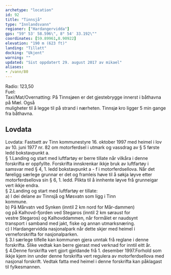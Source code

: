 ```yaml
---
archetype: "location"
id: 92
title: "Tinnsjå"
type: "Innlandsvann"
regioner: ["Hardangervidda"]
gps: "59° 53' 58.596\", 8° 54' 33.192\""
coordinates: [59.89961,8.90922]
elevation: "190 m (623 ft)"
landing: "Tillatt"
docking: "Ukjent"
warning: ""
updated: "Sist oppdatert 29. august 2017 av mikael"
aliases:
- /vann/80
---
```


Radio: 123,50\
Fuel:\
Taxi/Mat/Overnatting:  På Tinnsjøen er det gjestebrygge innerst i båthavna på Mæl. Også\
muligheter til å legge til på strand i nærheten. Tinnsjø kro ligger 5 min gange fra båthavna.

## Lovdata

Lovdata: Fastsett av Tinn kommunestyre 16. oktober 1997 med heimel i lov av 10. juni 1977 nr. 82 om motorferdsel i utmark og vassdrag av § 5 første ledd bokstavpunkt a.\
§ 1.Landing og start med luftfartøy er berre tillate når vilkåra i denne forskrifta er oppfyllte. Forskrifta innskrenkar ikkje bruk av luftfartøy i samsvar med § 4, 1. ledd bokstavpunkt a - f i motorferdsellova. Når det føreligg særlege grunnar er det og framleis høve til å søkja løyve etter motorferdsellova sin § 6, 1. ledd. Plikta til å innhente løyve frå grunneigar vert ikkje endra.\
§ 2.Landing og start med luftfartøy er tillate:\
a)	I dei delane av Tinnsjå og Møsvatn som ligg i Tinn\
kommune.\
b)	På Mårvatn ved Synken (inntil 2 km nord for Mår-dammen)\
og på Kalhovd-fjorden ved Stegaros (inntil 2 km søraust for\
vestre Stegaros) og Kalhovddammen, når formålet er naudsynt\
transport i samband med jakt, fiske og annan utmarksnæring.\
c)	I Hardangervidda nasjonalpark når dette skjer med heimel i\
verneforskrifta for nasjonalparken.\
§ 3.I særlege tilfelle kan kommunen gjera unntak frå reglane i denne forskrifta. Slike vedtak kan berre gjerast med verknad for inntil eitt år.\
§ 4.Denne forskrifta vert gjort gjeldande frå 1. desember 1997.Forhold som ikkje kjem inn under denne forskrifta vert regulera av motorferdsellova med nasjonal forskrift. Vedtak fatta med heimel i denne forskrifta kan påklagast til fylkesmannen.
